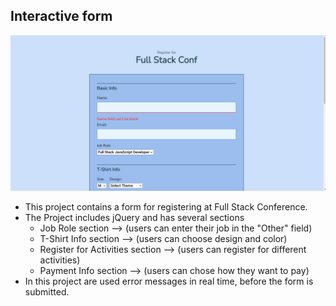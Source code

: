 ## Interactive form

![](/img/form-gif.gif)

* This project contains a form for registering at Full Stack Conference.
* The Project includes jQuery and has several sections
    - Job Role section --> (users can enter their job in the "Other" field)
    - T-Shirt Info section --> (users can choose design and color)
    - Register for Activities section --> (users can register for different activities)
    - Payment Info section --> (users can chose how they want to pay)
* In this project are used error messages in real time, before the form is submitted. 